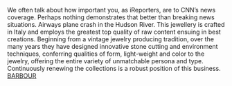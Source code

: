 We often talk about how important you, as iReporters, are to CNN’s news coverage. Perhaps nothing demonstrates that better than breaking news situations. Airways plane crash in the Hudson River. This jewellery is crafted in Italy and employs the greatest top quality of raw content ensuing in best creations. Beginning from a vintage jewelry producing tradition, over the many years they have designed innovative stone cutting and environment techniques, conferring qualities of form, light-weight and color to the jewelry, offering the entire variety of unmatchable persona and type. Continuously renewing the collections is a robust position of this business.
 <a href="http://www.rishabhdentalclinic.com/jpshopoutlet.asp?cheap=jpshopfl/shoppingso218.html" title="BARBOUR">BARBOUR</a>